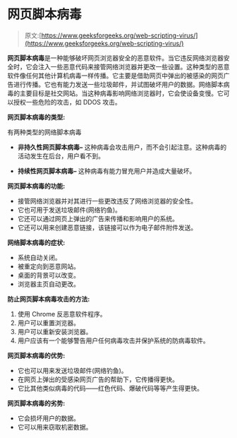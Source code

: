 # 网页脚本病毒

> 原文:[https://www.geeksforgeeks.org/web-scripting-virus/](https://www.geeksforgeeks.org/web-scripting-virus/)

**网页脚本病毒**是一种能够破坏网页浏览器安全的恶意软件。当它违反网络浏览器安全时，它会注入一些恶意代码来接管网络浏览器并更改一些设置。这种类型的恶意软件像任何其他计算机病毒一样传播。它主要是借助网页中弹出的被感染的网页广告进行传播。它也有能力发送一些垃圾邮件，并试图破坏用户的数据。网络脚本病毒的主要目标是社交网站。当这种病毒影响网络浏览器时，它会使设备变慢。它可以授权一些危险的攻击，如 DDOS 攻击。

**网页脚本病毒的类型:**

有两种类型的网络脚本病毒

*   **非持久性网页脚本病毒–**
    这种病毒会攻击用户，而不会引起注意。这种病毒的活动发生在后台，用户看不到。

*   **持续性网页脚本病毒–**
    这种病毒有能力冒充用户并造成大量破坏。

**网页脚本病毒的功能:**

*   接管网络浏览器并对其进行一些更改违反了网络浏览器的安全性。
*   它也可用于发送垃圾邮件(网络钓鱼)。
*   它还可以通过网页上弹出的广告来传播和影响用户的系统。
*   它还可以用来创建恶意链接，该链接可以作为电子邮件附件发送。

**网络脚本病毒的症状:**

*   系统自动关闭。
*   被重定向到恶意网站。
*   桌面的背景可以改变。
*   浏览器主页自动更改。

**防止网页脚本病毒攻击的方法:**

1.  使用 Chrome 反恶意软件程序。
2.  用户可以重置浏览器。
3.  用户可以重新安装浏览器。
4.  用户应该有一个能够警告用户任何病毒攻击并保护系统的防病毒软件。

**网页脚本病毒的优势:**

*   它也可以用来发送垃圾邮件(网络钓鱼)。
*   在网页上弹出的受感染网页广告的帮助下，它传播得更快。
*   它比其他类似病毒的代码——红色代码、爆破代码等等产生得更快。

**网页脚本病毒的劣势:**

*   它会损坏用户的数据。
*   它可以用来窃取机密数据。